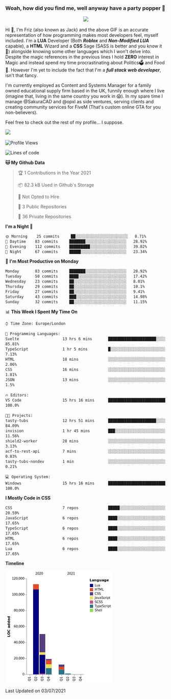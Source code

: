 ### Woah, how did you find me, well anyway have a party popper 🎉

<p align="center">
  <img  src="https://66.media.tumblr.com/d2766024a15e8c140bf20f314664eed2/d1615166bf58615c-d8/s400x600/aabc473a64edc43599d5345fd1e9e792d66ecc48.gifv">
</p>

Hi :wave:, I'm Friz (also known as Jack) and the above GIF is an accurate representation of how programming makes most developers feel, myself included. I'm a **LUA** Developer (Both ***Roblox*** and ***Non-Modified LUA*** capable), a **HTML** Wizard and a **CSS** Sage (SASS is better and you know it :pray:) alongside knowing some other languages which I won't delve into. Despite the magic references in the previous lines I hold **ZERO** interest in Magic and instead spend my time procrastinating about Politics🗳️ and Food🍔. However I'm yet to include the fact that I'm a ***full stack web developer***, isn't that fancy.

I'm currently employed as Content and Systems Manager for a family owned educational supply firm based in the UK, funnily enough where I live (imagine that, living in the same country you work in 😱). In my spare time I manage @SakuraCAD and @opxl as side ventures, serving clients and creating community services for FiveM (That's custom online GTA for you non-believers).

Feel free to check out the rest of my profile... I suppose.

<a href="https://github.com/anuraghazra/github-readme-stats">
  <img  src="https://github-readme-stats.vercel.app/api?username=JackOPXL&count_private=true&show_icons=true&theme=tokyonight" />
</a>



<!--START_SECTION:waka-->
![Profile Views](http://img.shields.io/badge/Profile%20Views-0-blue)

![Lines of code](https://img.shields.io/badge/From%20Hello%20World%20I%27ve%20Written-195571%20lines%20of%20code-blue)

**🐱 My Github Data** 

> 🏆 1 Contributions in the Year 2021
 > 
> 📦 82.3 kB Used in Github's Storage 
 > 
> 🚫 Not Opted to Hire
 > 
> 📜 3 Public Repositories 
 > 
> 🔑 36 Private Repositories  
 > 
**I'm a Night 🦉** 

```text
🌞 Morning    25 commits     ██░░░░░░░░░░░░░░░░░░░░░░░   8.71% 
🌆 Daytime    83 commits     ███████░░░░░░░░░░░░░░░░░░   28.92% 
🌃 Evening    112 commits    █████████░░░░░░░░░░░░░░░░   39.02% 
🌙 Night      67 commits     █████░░░░░░░░░░░░░░░░░░░░   23.34%

```
📅 **I'm Most Productive on Monday** 

```text
Monday       83 commits     ███████░░░░░░░░░░░░░░░░░░   28.92% 
Tuesday      50 commits     ████░░░░░░░░░░░░░░░░░░░░░   17.42% 
Wednesday    23 commits     ██░░░░░░░░░░░░░░░░░░░░░░░   8.01% 
Thursday     29 commits     ██░░░░░░░░░░░░░░░░░░░░░░░   10.1% 
Friday       27 commits     ██░░░░░░░░░░░░░░░░░░░░░░░   9.41% 
Saturday     43 commits     ███░░░░░░░░░░░░░░░░░░░░░░   14.98% 
Sunday       32 commits     ██░░░░░░░░░░░░░░░░░░░░░░░   11.15%

```


📊 **This Week I Spent My Time On** 

```text
⌚︎ Time Zone: Europe/London

💬 Programming Languages: 
Svelte                   13 hrs 6 mins       █████████████████████░░░░   85.81% 
TypeScript               1 hr 5 mins         █░░░░░░░░░░░░░░░░░░░░░░░░   7.13% 
HTML                     18 mins             ░░░░░░░░░░░░░░░░░░░░░░░░░   2.06% 
CSS                      16 mins             ░░░░░░░░░░░░░░░░░░░░░░░░░   1.81% 
JSON                     13 mins             ░░░░░░░░░░░░░░░░░░░░░░░░░   1.5%

🔥 Editors: 
VS Code                  15 hrs 16 mins      █████████████████████████   100.0%

🐱‍💻 Projects: 
tasty-tubs               12 hrs 51 mins      █████████████████████░░░░   84.09% 
invision                 1 hr 45 mins        ███░░░░░░░░░░░░░░░░░░░░░░   11.56% 
shield2-worker           28 mins             ░░░░░░░░░░░░░░░░░░░░░░░░░   3.13% 
acf-to-rest-api          7 mins              ░░░░░░░░░░░░░░░░░░░░░░░░░   0.83% 
tasty-tubs-nondev        1 min               ░░░░░░░░░░░░░░░░░░░░░░░░░   0.21%

💻 Operating System: 
Windows                  15 hrs 16 mins      █████████████████████████   100.0%

```

**I Mostly Code in CSS** 

```text
CSS                      7 repos             █████░░░░░░░░░░░░░░░░░░░░   20.59% 
JavaScript               6 repos             ████░░░░░░░░░░░░░░░░░░░░░   17.65% 
TypeScript               6 repos             ████░░░░░░░░░░░░░░░░░░░░░   17.65% 
HTML                     6 repos             ████░░░░░░░░░░░░░░░░░░░░░   17.65% 
Lua                      6 repos             ████░░░░░░░░░░░░░░░░░░░░░   17.65%

```


**Timeline**

![Chart not found](https://raw.githubusercontent.com/JackOPXL/JackOPXL/master/charts/bar_graph.png) 


 Last Updated on 03/07/2021
<!--END_SECTION:waka-->

